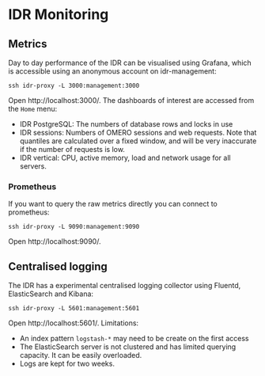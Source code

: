 # IDR Monitoring

## Metrics

Day to day performance of the IDR can be visualised using Grafana, which is accessible using an anonymous account on idr-management:

    ssh idr-proxy -L 3000:management:3000

Open http://localhost:3000/.
The dashboards of interest are accessed from the `Home` menu:
- IDR PostgreSQL: The numbers of database rows and locks in use
- IDR sessions: Numbers of OMERO sessions and web requests. Note that quantiles are calculated over a fixed window, and will be very inaccurate if the number of requests is low.
- IDR vertical: CPU, active memory, load and network usage for all servers.

### Prometheus

If you want to query the raw metrics directly you can connect to prometheus:

    ssh idr-proxy -L 9090:management:9090

Open http://localhost:9090/.


## Centralised logging

The IDR has a experimental centralised logging collector using Fluentd, ElasticSearch and Kibana:

    ssh idr-proxy -L 5601:management:5601

Open http://localhost:5601/.
Limitations:
- An index pattern `logstash-*` may need to be create on the first access
- The ElasticSearch server is not clustered and has limited querying capacity. It can be easily overloaded.
- Logs are kept for two weeks.
